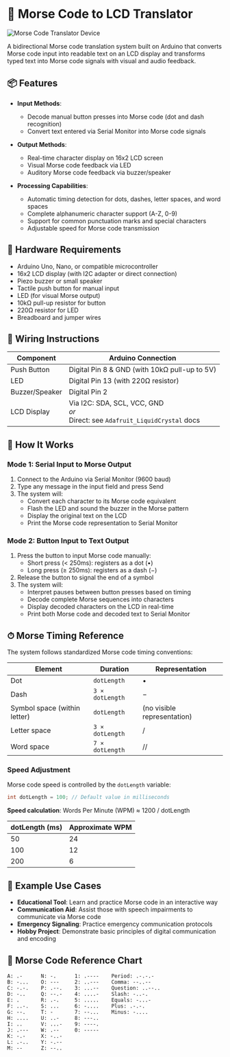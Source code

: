 # 📡 Morse Code to LCD Translator

![Morse Code Translator Device](https://github.com/user-attachments/assets/2b3238c4-fe5d-494c-97f5-3baf28a7072d)

A bidirectional Morse code translation system built on Arduino that converts Morse code input into readable text on an LCD display and transforms typed text into Morse code signals with visual and audio feedback.

## 📦 Features

- **Input Methods**:
  - Decode manual button presses into Morse code (dot and dash recognition)
  - Convert text entered via Serial Monitor into Morse code signals
  
- **Output Methods**:
  - Real-time character display on 16x2 LCD screen
  - Visual Morse code feedback via LED
  - Auditory Morse code feedback via buzzer/speaker
  
- **Processing Capabilities**:
  - Automatic timing detection for dots, dashes, letter spaces, and word spaces
  - Complete alphanumeric character support (A-Z, 0-9)
  - Support for common punctuation marks and special characters
  - Adjustable speed for Morse code transmission

## 🧰 Hardware Requirements

- Arduino Uno, Nano, or compatible microcontroller
- 16x2 LCD display (with I2C adapter or direct connection)
- Piezo buzzer or small speaker
- Tactile push button for manual input
- LED (for visual Morse output)
- 10kΩ pull-up resistor for button
- 220Ω resistor for LED
- Breadboard and jumper wires

## 📐 Wiring Instructions

| Component | Arduino Connection |
|-----------|-------------------|
| Push Button | Digital Pin 8 & GND (with 10kΩ pull-up to 5V) |
| LED | Digital Pin 13 (with 220Ω resistor) |
| Buzzer/Speaker | Digital Pin 2 |
| LCD Display | Via I2C: SDA, SCL, VCC, GND<br>*or*<br>Direct: see `Adafruit_LiquidCrystal` docs |


## 🔁 How It Works

### Mode 1: Serial Input to Morse Output

1. Connect to the Arduino via Serial Monitor (9600 baud)
2. Type any message in the input field and press Send
3. The system will:
   - Convert each character to its Morse code equivalent
   - Flash the LED and sound the buzzer in the Morse pattern
   - Display the original text on the LCD
   - Print the Morse code representation to Serial Monitor

### Mode 2: Button Input to Text Output

1. Press the button to input Morse code manually:
   - Short press (< 250ms): registers as a dot (•)
   - Long press (≥ 250ms): registers as a dash (−)
2. Release the button to signal the end of a symbol
3. The system will:
   - Interpret pauses between button presses based on timing
   - Decode complete Morse sequences into characters
   - Display decoded characters on the LCD in real-time
   - Print both Morse code and decoded text to Serial Monitor

## ⏱ Morse Timing Reference

The system follows standardized Morse code timing conventions:

| Element | Duration | Representation |
|---------|----------|----------------|
| Dot | `dotLength` | • |
| Dash | `3 × dotLength` | − |
| Symbol space (within letter) | `dotLength` | (no visible representation) |
| Letter space | `3 × dotLength` | / |
| Word space | `7 × dotLength` | // |

### Speed Adjustment

Morse code speed is controlled by the `dotLength` variable:

```cpp
int dotLength = 100; // Default value in milliseconds
```

**Speed calculation**: Words Per Minute (WPM) ≈ 1200 / dotLength

| dotLength (ms) | Approximate WPM |
|----------------|-----------------|
| 50 | 24 |
| 100 | 12 |
| 200 | 6 |


## 🧪 Example Use Cases

- **Educational Tool**: Learn and practice Morse code in an interactive way
- **Communication Aid**: Assist those with speech impairments to communicate via Morse code
- **Emergency Signaling**: Practice emergency communication protocols
- **Hobby Project**: Demonstrate basic principles of digital communication and encoding

## 📝 Morse Code Reference Chart

```
A: .-      N: -.      1: .----    Period: .-.-.-
B: -...    O: ---     2: ..---    Comma: --..--
C: -.-.    P: .--.    3: ...--    Question: ..--..
D: -..     Q: --.-    4: ....-    Slash: -..-.
E: .       R: .-.     5: .....    Equals: -...-
F: ..-.    S: ...     6: -....    Plus: .-.-.
G: --.     T: -       7: --...    Minus: -....
H: ....    U: ..-     8: ---..
I: ..      V: ...-    9: ----.
J: .---    W: .--     0: -----
K: -.-     X: -..-
L: .-..    Y: -.--
M: --      Z: --..
```

